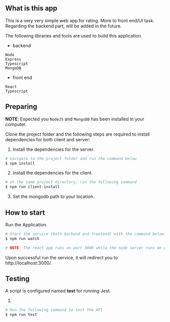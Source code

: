 ## What is this app

This is a very very simple web app for rating. More to front end/UI task. Regarding the backend part, will be added in the future.


The following libraries and tools are used to build this application.

- backend
```
Node
Express
Typescript
MongoDB
```

- front end
```
React
Typescript
```

## Preparing

**NOTE**: Expected you `NodeJS` and `MongoDB` has been installed in your computer.

Clone the project folder and the following steps are required to install dependencies for both client and server:

1. Install the dependencies for the server.

```bash
# navigate to the project folder and run the command below
$ npm install
```

2. Install the dependencies for the client.

```bash
# at the same project directory, run the following command
$ npm run client-install
```

3. Set the mongodb path to your location.


## How to start

Run the Application.

```bash
# Start the service (both backend and frontend) with the command below.
$ npm run watch

# NOTE: The react app runs on port 3000 while the node server runs on port 5000
```

Upon successful run the service, it will redirect you to http://localhost:3000/.


## Testing

A script is configured named **test** for running Jest.

1. 

```bash
# Run the following command to test the API
$ npm run test
```